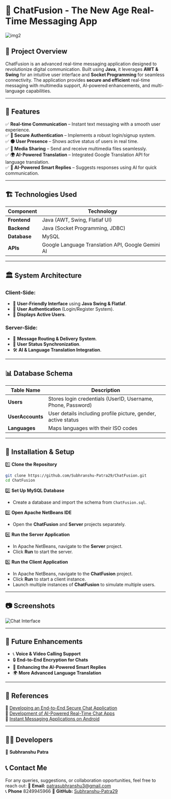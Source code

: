 # 🚀 ChatFusion - The New Age Real-Time Messaging App

![img2](https://github.com/user-attachments/assets/013ae1cf-86eb-4100-a9e1-d5f9d2e1ab27)

## 📌 Project Overview
ChatFusion is an advanced real-time messaging application designed to revolutionize digital communication. Built using **Java**, it leverages **AWT & Swing** for an intuitive user interface and **Socket Programming** for seamless connectivity. The application provides **secure and efficient** real-time messaging with multimedia support, AI-powered enhancements, and multi-language capabilities.

---

## 🎯 Features

✅ **Real-time Communication** – Instant text messaging with a smooth user experience.  
✅ **🔐 Secure Authentication** – Implements a robust login/signup system.  
✅ **🟢 User Presence** – Shows active status of users in real time.  
✅ **📎 Media Sharing** – Send and receive multimedia files seamlessly.  
✅ **🌍 AI-Powered Translation** – Integrated Google Translation API for language translation.   
✅ **🤖 AI-Powered Smart Replies** – Suggests responses using AI for quick communication. 

---

## 🏗️ Technologies Used

| Component       | Technology |
|----------------|------------|
| **Frontend**   | Java (AWT, Swing, Flatlaf UI) |
| **Backend**    | Java (Socket Programming, JDBC) |
| **Database**   | MySQL |
| **APIs**       | Google Language Translation API, Google Gemini AI |

---

## 🏛️ System Architecture
### **Client-Side:**
- 🎨 **User-Friendly Interface** using **Java Swing & Flatlaf**.
- 🔑 **User Authentication** (Login/Register System).
- 📜 **Displays Active Users**.

### **Server-Side:**
- 📨 **Message Routing & Delivery System**.
- 🔄 **User Status Synchronization**.
- 🛠️ **AI & Language Translation Integration**.

---

## 📊 Database Schema
| Table Name      | Description |
|---------------|------------|
| **Users** | Stores login credentials (UserID, Username, Phone, Password) |
| **UserAccounts** | User details including profile picture, gender, active status |
| **Languages** | Maps languages with their ISO codes |

---

## 🔧 Installation & Setup

1️⃣ **Clone the Repository**  
```sh
git clone https://github.com/Subhranshu-Patra29/ChatFusion.git
cd ChatFusion
```

2️⃣ **Set Up MySQL Database**  
- Create a database and import the schema from `ChatFusion.sql`.

3️⃣ **Open Apache NetBeans IDE**  
- Open the **ChatFusion** and **Server** projects separately.

4️⃣ **Run the Server Application**  
- In Apache NetBeans, navigate to the **Server** project.
- Click **Run** to start the server.

5️⃣ **Run the Client Application**  
- In Apache NetBeans, navigate to the **ChatFusion** project.
- Click **Run** to start a client instance.
- Launch multiple instances of **ChatFusion** to simulate multiple users.

---

## 📷 Screenshots
![Chat Interface](https://via.placeholder.com/600x400?text=Chat+UI+Preview)

---

## 🔮 Future Enhancements
- 📞 **Voice & Video Calling Support**
- 🔒 **End-to-End Encryption for Chats**
- 🤖 **Enhancing the AI-Powered Smart Replies**
- 🌍 **More Advanced Language Translation**

---

## 📖 References
📌 [Developing an End-to-End Secure Chat Application](https://www.researchgate.net/publication/322509087_Developing_an_End-to-End_Secure_Chat_Application)  
📌 [Development of AI-Powered Real-Time Chat Apps](https://www.researchgate.net/publication/381105843_Development_and_Integration_of_AI-Powered_Real-Time_Chat_Application_Using_OpenAI_and_Chat_Engine_APIs)  
📌 [Instant Messaging Applications on Android](https://www.researchgate.net/publication/367699597_Instant_Messaging_Application_Based_on_Android)

---

## 👨‍💻 Developers
👤 **Subhranshu Patra**   

## 📞 Contact Me
For any queries, suggestions, or collaboration opportunities, feel free to reach out:
📧 **Email:** patrasubhranshu3@gmail.com   
📞 **Phone** 8249945966
🔗 **GitHub:** [Subhranshu-Patra29](https://github.com/Subhranshu-Patra29)
